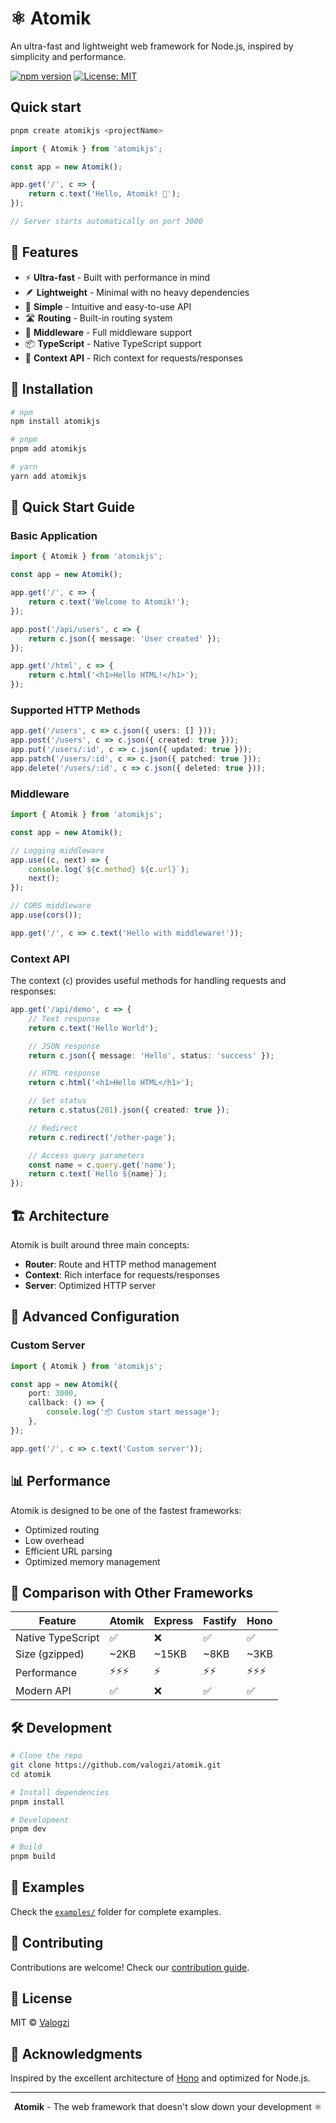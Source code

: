 # ⚛️ Atomik

An ultra-fast and lightweight web framework for Node.js, inspired by simplicity and performance.

[![npm version](https://badge.fury.io/js/atomik.svg)](https://badge.fury.io/js/atomik) [![License: MIT](https://img.shields.io/badge/License-MIT-yellow.svg)](https://opensource.org/licenses/MIT)

## Quick start

```bash
pnpm create atomikjs <projectName>
```

```typescript
import { Atomik } from 'atomikjs';

const app = new Atomik();

app.get('/', c => {
	return c.text('Hello, Atomik! 🚀');
});

// Server starts automatically on port 3000
```

## 🌟 Features

- ⚡ **Ultra-fast** - Built with performance in mind
- 🪶 **Lightweight** - Minimal with no heavy dependencies
- 🔧 **Simple** - Intuitive and easy-to-use API
- 🛣️ **Routing** - Built-in routing system
- 🔌 **Middleware** - Full middleware support
- 📦 **TypeScript** - Native TypeScript support
- 🎯 **Context API** - Rich context for requests/responses

## 🚀 Installation

```bash
# npm
npm install atomikjs

# pnpm
pnpm add atomikjs

# yarn
yarn add atomikjs
```

## 📖 Quick Start Guide

### Basic Application

```typescript
import { Atomik } from 'atomikjs';

const app = new Atomik();

app.get('/', c => {
	return c.text('Welcome to Atomik!');
});

app.post('/api/users', c => {
	return c.json({ message: 'User created' });
});

app.get('/html', c => {
	return c.html('<h1>Hello HTML!</h1>');
});
```

### Supported HTTP Methods

```typescript
app.get('/users', c => c.json({ users: [] }));
app.post('/users', c => c.json({ created: true }));
app.put('/users/:id', c => c.json({ updated: true }));
app.patch('/users/:id', c => c.json({ patched: true }));
app.delete('/users/:id', c => c.json({ deleted: true }));
```

### Middleware

```typescript
import { Atomik } from 'atomikjs';

const app = new Atomik();

// Logging middleware
app.use((c, next) => {
	console.log(`${c.method} ${c.url}`);
	next();
});

// CORS middleware
app.use(cors());

app.get('/', c => c.text('Hello with middleware!'));
```

### Context API

The context (`c`) provides useful methods for handling requests and responses:

```typescript
app.get('/api/demo', c => {
	// Text response
	return c.text('Hello World');

	// JSON response
	return c.json({ message: 'Hello', status: 'success' });

	// HTML response
	return c.html('<h1>Hello HTML</h1>');

	// Set status
	return c.status(201).json({ created: true });

	// Redirect
	return c.redirect('/other-page');

	// Access query parameters
	const name = c.query.get('name');
	return c.text(`Hello ${name}`);
});
```

## 🏗️ Architecture

Atomik is built around three main concepts:

- **Router**: Route and HTTP method management
- **Context**: Rich interface for requests/responses
- **Server**: Optimized HTTP server

## 🔧 Advanced Configuration

### Custom Server

```typescript
import { Atomik } from 'atomikjs';

const app = new Atomik({
	port: 3000,
	callback: () => {
		console.log('📦 Custom start message');
	},
});

app.get('/', c => c.text('Custom server'));
```

## 📊 Performance

Atomik is designed to be one of the fastest frameworks:

- Optimized routing
- Low overhead
- Efficient URL parsing
- Optimized memory management

## 🤝 Comparison with Other Frameworks

| Feature           | Atomik | Express | Fastify | Hono   |
| ----------------- | ------ | ------- | ------- | ------ |
| Native TypeScript | ✅     | ❌      | ✅      | ✅     |
| Size (gzipped)    | ~2KB   | ~15KB   | ~8KB    | ~3KB   |
| Performance       | ⚡⚡⚡ | ⚡      | ⚡⚡    | ⚡⚡⚡ |
| Modern API        | ✅     | ❌      | ✅      | ✅     |

## 🛠️ Development

```bash
# Clone the repo
git clone https://github.com/valogzi/atomik.git
cd atomik

# Install dependencies
pnpm install

# Development
pnpm dev

# Build
pnpm build
```

## 📝 Examples

Check the [`examples/`](./src/exemples/) folder for complete examples.

## 🤝 Contributing

Contributions are welcome! Check our [contribution guide](CONTRIBUTING.md).

## 📄 License

MIT © [Valogzi](https://github.com/valogzi)

## 🙏 Acknowledgments

Inspired by the excellent architecture of [Hono](https://hono.dev/) and optimized for Node.js.

---

<div align="center">
  <strong>Atomik</strong> - The web framework that doesn't slow down your development ⚛️
</div>
